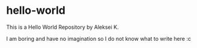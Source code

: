 # hello-world
This is a Hello World Repository by Aleksei K.

I am boring and have no imagination so I do not know what to write here :c
